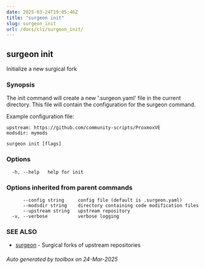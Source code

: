 ```yaml
---
date: 2025-03-24T19:05:46Z
title: "surgeon init"
slug: surgeon_init
url: /docs/cli/surgeon_init/
---
```

## surgeon init

Initialize a new surgical fork

### Synopsis

The init command will create a new '.surgeon.yaml'
file in the current directory.	This file will contain
the configuration for the surgeon command.

Example configuration file:

	upstream: https://github.com/community-scripts/ProxmoxVE
	modsdir: mymods


```
surgeon init [flags]
```

### Options

```
  -h, --help   help for init
```

### Options inherited from parent commands

```
      --config string     config file (default is .surgeon.yaml)
      --modsdir string    directory containing code modification files
      --upstream string   upstream repository
  -v, --verbose           verbose logging
```

### SEE ALSO

* [surgeon](/surgeon/docs/cli/surgeon/)	 - Surgical forks of upstream repositories

###### Auto generated by toolbox on 24-Mar-2025
